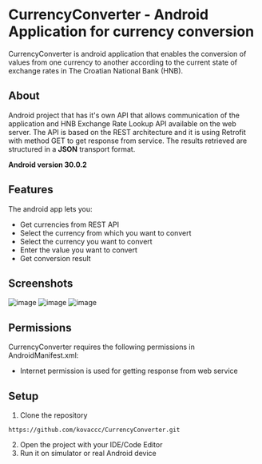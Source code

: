 # CurrencyConverter - Android Application for currency conversion
CurrencyConverter is  android application  that enables the conversion of values from one currency to another according to the current state of exchange rates in The Croatian National Bank (HNB).

## About

Android project that has it's own API that allows communication of the application and HNB Exchange Rate Lookup API available on the web server. The API is based on the REST architecture and it is using Retrofit with method GET to get response from service. The results retrieved are structured in a **JSON** transport format.

**Android version 30.0.2**
## Features
The android app lets you: 
 - Get currencies from REST API 
 - Select the currency from which you want to convert
 - Select the currency you want to convert
 - Enter the value you want to convert
 - Get conversion result
 

## Screenshots
![image](https://user-images.githubusercontent.com/75457058/111833081-eaa35280-88f1-11eb-942a-b169d79390a6.png)
![image](https://user-images.githubusercontent.com/75457058/111833093-f0993380-88f1-11eb-9885-8bf1fd34d37d.png)
![image](https://user-images.githubusercontent.com/75457058/111833104-f727ab00-88f1-11eb-9206-c0b30a45e526.png)

## Permissions

CurrencyConverter requires the following permissions in AndroidManifest.xml: 

-  Internet permission is used for getting response from web service

## Setup
1. Clone the repository
```
https://github.com/kovaccc/CurrencyConverter.git
```
2. Open the project with your IDE/Code Editor
3. Run it on simulator or real Android device 
